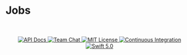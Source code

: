 # Jobs
<p align="center">

<br>
<br>
<a href="https://api.vapor.codes/routing/master/RoutingKit/index.html">
<img src="http://img.shields.io/badge/api-docs-2196f3.svg" alt="API Docs">
</a>
<a href="http://vapor.team">
<img src="https://img.shields.io/discord/431917998102675485.svg" alt="Team Chat">
</a>
<a href="LICENSE">
<img src="http://img.shields.io/badge/license-MIT-brightgreen.svg" alt="MIT License">
</a>
<a href="https://circleci.com/gh/vapor/jobs">
<img src="https://circleci.com/gh/vapor/jobs.svg?style=shield" alt="Continuous Integration">
</a>
<a href="https://swift.org">
<img src="http://img.shields.io/badge/swift-5.0-brightgreen.svg" alt="Swift 5.0">
</a>
</p>
